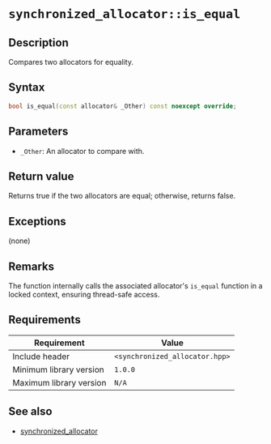 # `synchronized_allocator::is_equal`

## Description

Compares two allocators for equality.

## Syntax

```cpp
bool is_equal(const allocator& _Other) const noexcept override;
```

## Parameters

- `_Other`: An allocator to compare with.

## Return value

Returns true if the two allocators are equal; otherwise, returns false.

## Exceptions

(none)

## Remarks

The function internally calls the associated allocator's `is_equal` function in a locked context, ensuring thread-safe access.

## Requirements

| Requirement             | Value                          |
|-------------------------|--------------------------------|
| Include header          | `<synchronized_allocator.hpp>` |
| Minimum library version | `1.0.0`                        |
| Maximum library version | `N/A`                          |

## See also

- [synchronized_allocator](synchronized_allocator.md)